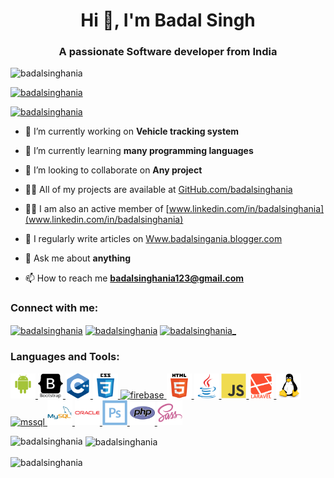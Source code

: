 <h1 align="center">Hi 👋, I'm Badal Singh</h1>
<h3 align="center">A passionate Software developer from India</h3>

<p align="left"> <img src="https://komarev.com/ghpvc/?username=badalsinghania&label=Profile%20views&color=0e75b6&style=flat" alt="badalsinghania" /> </p>

<p align="left"> <a href="https://github.com/ryo-ma/github-profile-trophy"><img src="https://github-profile-trophy.vercel.app/?username=badalsinghania" alt="badalsinghania" /></a> </p>

<p align="left"> <a href="https://twitter.com/badalsinghania" target="blank"><img src="https://img.shields.io/twitter/follow/badalsinghania?logo=twitter&style=for-the-badge" alt="badalsinghania" /></a> </p>

- 🔭 I’m currently working on **Vehicle tracking system**

- 🌱 I’m currently learning **many programming languages**

- 👯 I’m looking to collaborate on **Any project**

- 👨‍💻 All of my projects are available at [GitHub.com/badalsinghania](GitHub.com/badalsinghania)
  
- 👨‍💻 I am also an active member of  [www.linkedin.com/in/badalsinghania](www.linkedin.com/in/badalsinghania)
  
- 📝 I regularly write articles on [Www.badalsingania.blogger.com](Www.badalsingania.blogger.com)

- 💬 Ask me about **anything**

- 📫 How to reach me **badalsinghania123@gmail.com**

<h3 align="left">Connect with me:</h3>
<p align="left">
<a href="https://twitter.com/badalsinghania" target="blank"><img align="center" src="https://raw.githubusercontent.com/rahuldkjain/github-profile-readme-generator/master/src/images/icons/Social/twitter.svg" alt="badalsinghania" height="30" width="40" /></a>
<a href="https://linkedin.com/in/badalsinghania" target="blank"><img align="center" src="https://raw.githubusercontent.com/rahuldkjain/github-profile-readme-generator/master/src/images/icons/Social/linked-in-alt.svg" alt="badalsinghania" height="30" width="40" /></a>
<a href="https://instagram.com/badalsinghania_" target="blank"><img align="center" src="https://raw.githubusercontent.com/rahuldkjain/github-profile-readme-generator/master/src/images/icons/Social/instagram.svg" alt="badalsinghania_" height="30" width="40" /></a>
</p>

<h3 align="left">Languages and Tools:</h3>
<p align="left"> <a href="https://developer.android.com" target="_blank" rel="noreferrer"> <img src="https://raw.githubusercontent.com/devicons/devicon/master/icons/android/android-original-wordmark.svg" alt="android" width="40" height="40"/> </a> <a href="https://getbootstrap.com" target="_blank" rel="noreferrer"> <img src="https://raw.githubusercontent.com/devicons/devicon/master/icons/bootstrap/bootstrap-plain-wordmark.svg" alt="bootstrap" width="40" height="40"/> </a> <a href="https://www.w3schools.com/cpp/" target="_blank" rel="noreferrer"> <img src="https://raw.githubusercontent.com/devicons/devicon/master/icons/cplusplus/cplusplus-original.svg" alt="cplusplus" width="40" height="40"/> </a> <a href="https://www.w3schools.com/css/" target="_blank" rel="noreferrer"> <img src="https://raw.githubusercontent.com/devicons/devicon/master/icons/css3/css3-original-wordmark.svg" alt="css3" width="40" height="40"/> </a> <a href="https://firebase.google.com/" target="_blank" rel="noreferrer"> <img src="https://www.vectorlogo.zone/logos/firebase/firebase-icon.svg" alt="firebase" width="40" height="40"/> </a> <a href="https://www.w3.org/html/" target="_blank" rel="noreferrer"> <img src="https://raw.githubusercontent.com/devicons/devicon/master/icons/html5/html5-original-wordmark.svg" alt="html5" width="40" height="40"/> </a> <a href="https://www.java.com" target="_blank" rel="noreferrer"> <img src="https://raw.githubusercontent.com/devicons/devicon/master/icons/java/java-original.svg" alt="java" width="40" height="40"/> </a> <a href="https://developer.mozilla.org/en-US/docs/Web/JavaScript" target="_blank" rel="noreferrer"> <img src="https://raw.githubusercontent.com/devicons/devicon/master/icons/javascript/javascript-original.svg" alt="javascript" width="40" height="40"/> </a> <a href="https://laravel.com/" target="_blank" rel="noreferrer"> <img src="https://raw.githubusercontent.com/devicons/devicon/master/icons/laravel/laravel-plain-wordmark.svg" alt="laravel" width="40" height="40"/> </a> <a href="https://www.linux.org/" target="_blank" rel="noreferrer"> <img src="https://raw.githubusercontent.com/devicons/devicon/master/icons/linux/linux-original.svg" alt="linux" width="40" height="40"/> </a> <a href="https://www.microsoft.com/en-us/sql-server" target="_blank" rel="noreferrer"> <img src="https://www.svgrepo.com/show/303229/microsoft-sql-server-logo.svg" alt="mssql" width="40" height="40"/> </a> <a href="https://www.mysql.com/" target="_blank" rel="noreferrer"> <img src="https://raw.githubusercontent.com/devicons/devicon/master/icons/mysql/mysql-original-wordmark.svg" alt="mysql" width="40" height="40"/> </a> <a href="https://www.oracle.com/" target="_blank" rel="noreferrer"> <img src="https://raw.githubusercontent.com/devicons/devicon/master/icons/oracle/oracle-original.svg" alt="oracle" width="40" height="40"/> </a> <a href="https://www.photoshop.com/en" target="_blank" rel="noreferrer"> <img src="https://raw.githubusercontent.com/devicons/devicon/master/icons/photoshop/photoshop-line.svg" alt="photoshop" width="40" height="40"/> </a> <a href="https://www.php.net" target="_blank" rel="noreferrer"> <img src="https://raw.githubusercontent.com/devicons/devicon/master/icons/php/php-original.svg" alt="php" width="40" height="40"/> </a> <a href="https://sass-lang.com" target="_blank" rel="noreferrer"> <img src="https://raw.githubusercontent.com/devicons/devicon/master/icons/sass/sass-original.svg" alt="sass" width="40" height="40"/> </a> </p>

<p><img align="left" src="https://github-readme-stats.vercel.app/api/top-langs?username=badalsinghania&show_icons=true&locale=en&layout=compact" alt="badalsinghania" /></p>

<p>&nbsp;<img align="center" src="https://github-readme-stats.vercel.app/api?username=badalsinghania&show_icons=true&locale=en" alt="badalsinghania" /></p>

<p><img align="center" src="https://github-readme-streak-stats.herokuapp.com/?user=badalsinghania&" alt="badalsinghania" /></p>
